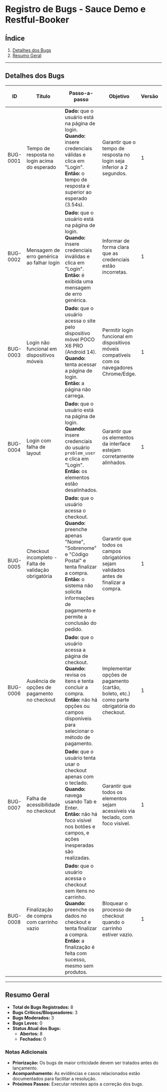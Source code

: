 # Registro de Bugs - Sauce Demo e Restful-Booker

## Índice
1. [Detalhes dos Bugs](#detalhes-dos-bugs)  
2. [Resumo Geral](#resumo-geral)  

---

## Detalhes dos Bugs

| **ID**      | **Título**                                         | **Passo-a-passo**                                                                                                                                                           | **Objetivo**                                                                                | **Versão** | **Plataforma** | **Navegador**     | **Criticidade** | **Status** | **Evidência**                                                                                              | **Caso de Teste Relacionado** |
|-------------|---------------------------------------------------|---------------------------------------------------------------------------------------------------------------------------------------------------------------------------|--------------------------------------------------------------------------------------------|------------|----------------|-------------------|-----------------|------------|------------------------------------------------------------------------------------------------------------|--------------------------------|
| BUG-0001    | Tempo de resposta no login acima do esperado       | **Dado:** que o usuário está na página de login.<br>**Quando:** insere credenciais válidas e clica em "Login".<br>**Então:** o tempo de resposta é superior ao esperado (3.54s). | Garantir que o tempo de resposta no login seja inferior a 2 segundos.                      | 1          | Windows        | Chrome/Edge       | Alta            | Aberto     | [Ver Evidência](https://terabox.com/s/1n6mXASr--7qBy0lObrCBZg)                                            | LG-NF-002                      |
| BUG-0002    | Mensagem de erro genérica ao falhar login          | **Dado:** que o usuário está na página de login.<br>**Quando:** insere credenciais inválidas e clica em "Login".<br>**Então:** é exibida uma mensagem de erro genérica.      | Informar de forma clara que as credenciais estão incorretas.                                | 1          | Windows        | Chrome/Edge       | Moderada        | Aberto     | [Ver Evidência](https://terabox.com/s/1n6mXASr--7qBy0lObrCBZg)                                            | LG-002                        |
| BUG-0003    | Login não funcional em dispositivos móveis         | **Dado:** que o usuário acessa o site pelo dispositivo móvel POCO X6 PRO (Android 14).<br>**Quando:** tenta acessar a página de login.<br>**Então:** a página não carrega.  | Permitir login funcional em dispositivos móveis compatíveis com os navegadores Chrome/Edge. | 1          | Android 14     | Chrome/Edge       | Alta            | Aberto     | [Ver Evidência](https://terabox.com/s/1n6mXASr--7qBy0lObrCBZg)                                            | LG-NF-004                      |
| BUG-0004    | Login com falha de layout                         | **Dado:** que o usuário está na página de login.<br>**Quando:** insere credenciais do usuário `problem_user` e clica em "Login".<br>**Então:** os elementos estão desalinhados. | Garantir que os elementos da interface estejam corretamente alinhados.                     | 1          | Windows        | Chrome/Edge       | Moderada        | Aberto     | [Ver Evidência](https://terabox.com/s/1n6mXASr--7qBy0lObrCBZg)                                            | LG-008                        |
| BUG-0005    | Checkout incompleto - Falta de validação obrigatória | **Dado:** que o usuário acessa o checkout.<br>**Quando:** preenche apenas "Nome", "Sobrenome" e "Código Postal" e tenta finalizar a compra.<br>**Então:** o sistema não solicita informações de pagamento e permite a conclusão do pedido. | Garantir que todos os campos obrigatórios sejam validados antes de finalizar a compra.     | 1          | Windows        | Chrome/Edge       | Crítica         | Aberto     | [Ver Evidência](https://terabox.com/s/1n6mXASr--7qBy0lObrCBZg)                                            | FC-004                        |
| BUG-0006    | Ausência de opções de pagamento no checkout        | **Dado:** que o usuário acessa a página de checkout.<br>**Quando:** revisa os itens e tenta concluir a compra.<br>**Então:** não há opções ou campos disponíveis para selecionar o método de pagamento. | Implementar opções de pagamento (cartão, boleto, etc.) como parte obrigatória do checkout. | 1          | Windows        | Chrome/Edge       | Crítica         | Aberto     | [Ver Evidência](https://terabox.com/s/1n6mXASr--7qBy0lObrCBZg)                                            | FC-003                        |
| BUG-0007    | Falha de acessibilidade no checkout                | **Dado:** que o usuário tenta usar o checkout apenas com o teclado.<br>**Quando:** navega usando Tab e Enter.<br>**Então:** não há foco visível nos botões e campos, e ações inesperadas são realizadas. | Garantir que todos os elementos sejam acessíveis via teclado, com foco visível.           | 1          | Windows        | Chrome/Edge       | Moderada        | Aberto     | [Ver Evidência](https://terabox.com/s/1n6mXASr--7qBy0lObrCBZg)                                            | FC-NF-004                      |
| BUG-0008    | Finalização de compra com carrinho vazio           | **Dado:** que o usuário acessa o checkout sem itens no carrinho.<br>**Quando:** preenche os dados no checkout e tenta finalizar a compra.<br>**Então:** a finalização é feita com sucesso, mesmo sem produtos. | Bloquear o processo de checkout quando o carrinho estiver vazio.                          | 1          | Windows        | Chrome/Edge       | Crítica         | Aberto     | [Ver Evidência](https://terabox.com/s/1n6mXASr--7qBy0lObrCBZg)                                            | RC-002                        |

---

## Resumo Geral

- **Total de Bugs Registrados:** 8
- **Bugs Críticos/Bloqueadores:** 3
- **Bugs Moderados:** 3
- **Bugs Leves:** 0
- **Status Atual dos Bugs:**
  - **Abertos:** 8
  - **Fechados:** 0

### Notas Adicionais
- **Priorização:** Os bugs de maior criticidade devem ser tratados antes do lançamento.
- **Acompanhamento:** As evidências e casos relacionados estão documentados para facilitar a resolução.
- **Próximos Passos:** Executar retestes após a correção dos bugs.
